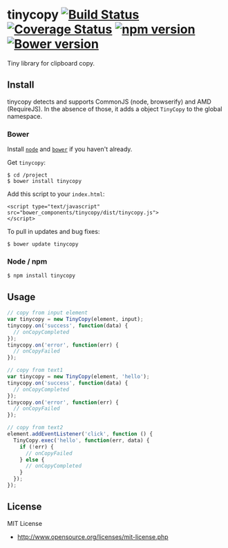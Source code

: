 # tinycopy [![Build Status](https://travis-ci.org/vvatanabe/tinycopy.svg)](https://travis-ci.org/vvatanabe/tinycopy) [![Coverage Status](https://coveralls.io/repos/github/vvatanabe/tinycopy/badge.svg?branch=master)](https://coveralls.io/github/vvatanabe/tinycopy?branch=master) [![npm version](https://badge.fury.io/js/tinycopy.svg)](https://badge.fury.io/js/tinycopy) [![Bower version](https://badge.fury.io/bo/tinycopy.svg)](https://badge.fury.io/bo/tinycopy)

Tiny library for clipboard copy.

## Install

tinycopy detects and supports CommonJS (node, browserify) and AMD (RequireJS). In the absence of those, it adds a object `TinyCopy` to the global namespace.

### Bower

Install [`node`](https://nodejs.org/download/) and [`bower`](http://bower.io/) if you haven't already.

Get `tinycopy`:

```
$ cd /project
$ bower install tinycopy
```

Add this script to your `index.html`:

```
<script type="text/javascript" src="bower_components/tinycopy/dist/tinycopy.js">
</script>
```

To pull in updates and bug fixes:

```
$ bower update tinycopy
```

### Node / npm

```
$ npm install tinycopy
```

## Usage

``` javascript
// copy from input element
var tinycopy = new TinyCopy(element, input);
tinycopy.on('success', function(data) {
  // onCopyCompleted
});
tinycopy.on('error', function(err) {
  // onCopyFailed
});

// copy from text1
var tinycopy = new TinyCopy(element, 'hello');
tinycopy.on('success', function(data) {
  // onCopyCompleted
});
tinycopy.on('error', function(err) {
  // onCopyFailed
});

// copy from text2
element.addEventListener('click', function () {
  TinyCopy.exec('hello', function(err, data) {
    if (!err) {
      // onCopyFailed
    } else {
      // onCopyCompleted
    }    
  });
});
```

## License

MIT License

* http://www.opensource.org/licenses/mit-license.php
